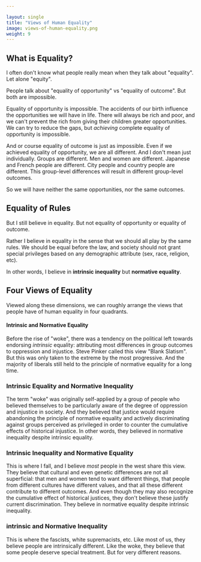 ```yaml
---

layout: single  
title: "Views of Human Equality"
image: views-of-human-equality.png
weight: 9
---
```


## What is Equality?

I often don't know what people really mean when they talk about "equality". Let alone "equity".

People talk about "equality of opportunity" vs "equality of outcome". But both are impossible. 

Equality of opportunity is impossible. The accidents of our birth influence the opportunities we will have in life. There will always be rich and poor, and we can't prevent the rich from giving their children greater opportunities. We can try to reduce the gaps, but *achieving* complete equality of opportunity is impossible.

And or course equality of outcome is just as impossible. Even if we achieved equality of opportunity, we are all different. And I don't mean just individually. Groups are different. Men and women are different. Japanese and French people are different. City people and country people are different. This group-level differences will result in different group-level outcomes.

So we will have neither the same opportunities, nor the same outcomes.

## Equality of Rules

But I still believe in equality. But not equality of opportunity or equality of outcome.

Rather I believe in equality in the sense that we should all play by the same rules. We should be equal before the law, and society should not grant special privileges based on any demographic attribute (sex, race, religion, etc).

In other words, I believe in **intrinsic inequality** but **normative equality**.

## Four Views of Equality

Viewed along these dimensions, we can roughly arrange the views that people have of human equality in four quadrants.

#### Intrinsic and Normative Equality

Before the rise of "woke", there was a tendency on the political left towards endorsing *intrinsic* equality: attributing most differences in group outcomes to oppression and injustice. Steve Pinker called this view "Blank Slatism". But this was only taken to the extreme by the most progressive. And the majority of liberals still held to the principle of normative equality for a long time.

### Intrinsic Equality and Normative Inequality

The term "woke" was originally self-applied by a group of people who believed themselves to be particularly aware of the degree of oppression and injustice in society. And they believed that justice would require abandoning the principle of normative equality and actively discriminating against groups perceived as privileged in order to counter the cumulative effects of historical injustice. In other words, they believed in normative inequality despite intrinsic equality.

### Intrinsic Inequality and Normative Equality

This is where I fall, and I believe *most* people in the west share this view. They believe that cultural and even genetic differences are not all superficial: that men and women tend to want different things, that people from different cultures have different values, and that all these different contribute to different outcomes. And even though they may also recognize the cumulative effect of historical justices, they don't believe these justify current discrimination. They believe in normative equality despite intrinsic inequality.

### intrinsic and Normative Inequality

This is where the fascists, white supremacists, etc. Like most of us, they believe people are intrinsically different. Like the woke, they believe that some people deserve special treatment. But for very different reasons.



